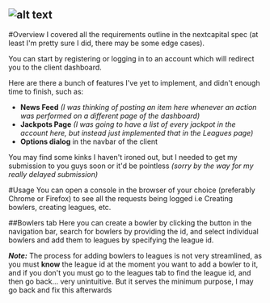 ![alt text](http://i.imgur.com/Ho5xHfE.png)
------
#Overview
I covered all the requirements outline in the nextcapital spec (at least I'm pretty sure I did, there may be some edge cases).

You can start by registering or logging in to an account which will redirect you to the client dashboard.

Here are there a bunch of features I've yet to implement, and didn't enough time to finish, such as: 
+ **News Feed** *(I was thinking of posting an item here whenever an action was performed on a different page of the dashboard)*
+ **Jackpots Page** *(I was going to have a list of every jackpot in the account here, but instead just implemented that in the Leagues page)*
+ **Options dialog** in the navbar of the client 

You may find some kinks I haven't ironed out, but I needed to get my submission to you guys soon or it'd be pointless *(sorry by the way for my really delayed submission)*

#Usage
You can open a console in the browser of your choice (preferably Chrome or Firefox) to see all the requests being logged i.e Creating bowlers, creating leagues, etc.

##Bowlers tab
Here you can create a bowler by clicking the button in the navigation bar, search for bowlers by providing the id, and select individual bowlers and add them to leagues by specifying the league id. 

**_Note:_** The process for adding bowlers to leagues is not very streamlined, as you must **know** the league id at the moment you want to add a bowler to it, and if you don't you must go to the leagues tab to find the league id, and then go back... very unintuitive. But it serves the minimum purpose, I may go back and fix this afterwards